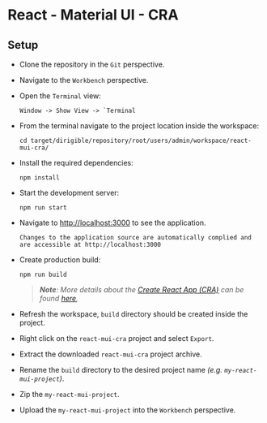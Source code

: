 # React - Material UI - CRA

## Setup

- Clone the repository in the `Git` perspective.
- Navigate to the `Workbench` perspective.
- Open the `Terminal` view:

  ```
  Window -> Show View -> `Terminal
  ```

- From the terminal navigate to the project location inside the workspace:

  ```
  cd target/dirigible/repository/root/users/admin/workspace/react-mui-cra/
  ```

- Install the required dependencies:

  ```
  npm install
  ```

- Start the development server:

  ```
  npm run start
  ```

- Navigate to [http://localhost:3000](http://localhost:3000) to see the application.

  ```
  Changes to the application source are automatically complied and are accessible at http://localhost:3000
  ```

- Create production build:

  ```
  npm run build
  ```

  > _**Note**: More details about the [Create React App (CRA)](https://create-react-app.dev/) can be found [here](react-mui-cra),_

- Refresh the workspace, `build` directory should be created inside the project.
- Right click on the `react-mui-cra` project and select `Export`.
- Extract the downloaded `react-mui-cra` project archive.
- Rename the `build` directory to the desired project name _(e.g. `my-react-mui-project`)_.
- Zip the `my-react-mui-project`.
- Upload the `my-react-mui-project` into the `Workbench` perspective.
